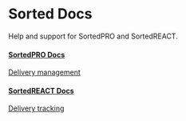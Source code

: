 <head>
    <link href="../fonts/css/all.css" rel="stylesheet"> 
</head>

<style type="text/css">
    .col-md-10 {
        width: 100%;
    }

    .sideaffix {
        display: none;
    }

    .subnav {
        display: none !important;
    }

    .page-stats {
        display: none !important;
    }
</style>

<div class="header-container">
    <h1 id="big-header" class="text--underlined text--header"><span>Sorted </span><span>Docs</span></h1>
    <p class="header-info">
        Help and support for SortedPRO and SortedREACT.
    </p>
</div>
<div class="landing-container">
    <div class="global-spacer">
        <div class="landing-button-container">
            <div class="two-columns">
                <a href="/pro/" class="message-block">
                    <i class="fas fa-truck-moving"></i>
                    <h4>SortedPRO Docs</h4>
                    <p class="link-pink" href="/pro/">Delivery management</p>
                </a>
                <a href="/react/index.html?v2" class="message-block">
                    <i class="fas fa-truck-loading"></i>
                    <h4>SortedREACT Docs</h4>
                    <p class="link-pink" href="/react/index.html?v2">Delivery tracking</p>
                </a>
            </div>
        </div>
    </div>
</div>